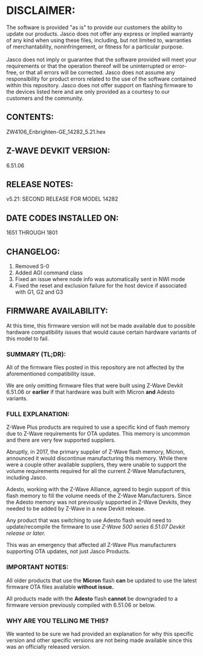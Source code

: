 # DISCLAIMER:
The software is provided "as is" to provide our customers the ability to update our products. Jasco does not offer any express or implied warranty of any kind when using these files, including, but not limited to, warranties of merchantability, noninfringement, or fitness for a particular purpose.<br>
<br>
Jasco does not imply or guarantee that the software provided will meet your requirements or that the operation thereof will be uninterrupted or error-free, or that all errors will be corrected. Jasco does not assume any responsibility for product errors related to the use of the software contained within this repository. Jasco does not offer support on flashing firmware to the devices listed here and are only provided as a courtesy to our customers and the community.

## CONTENTS:
ZW4106_Enbrighten-GE_14282_5.21.hex

## Z-WAVE DEVKIT VERSION:
6.51.06

## RELEASE NOTES:
v5.21: SECOND RELEASE FOR MODEL 14282

## DATE CODES INSTALLED ON:
1651 THROUGH 1801

## CHANGELOG:
1. Removed S-0
2. Added AGI command class
3. Fixed an issue where node info was automatically sent in NWI mode
4. Fixed the reset and exclusion failure for the host device if associated with G1, G2 and G3

## FIRMWARE AVAILABILITY:

At this time, this firmware version will not be made available due to possible hardware compatibility issues that would cause certain hardware variants of this model to fail.

### SUMMARY (TL;DR):

All of the firmware files posted in this repository are not affected by the aforementioned compatibility issue.

We are only omitting firmware files that were built using Z-Wave Devkit 6.51.06 or <b>earlier</b> if that hardware was built with Micron <b>and</b> Adesto variants.

### FULL EXPLANATION:

Z-Wave Plus products are required to use a specific kind of flash memory due to Z-Wave requirements for OTA updates. This memory is uncommon and there are very few supported suppliers.

Abruptly, in 2017, the primary supplier of Z-Wave flash memory, Micron, announced it would discontinue manufacturing this memory. While there were a couple other available suppliers, they were unable to support the volume requirements required for all the current Z-Wave Manufacturers, including Jasco.

Adesto, working with the Z-Wave Alliance, agreed to begin support of this flash memory to fill the volume needs of the Z-Wave Manufacturers. Since the Adesto memory was not previously supported in Z-Wave Devkits, they needed to be added by Z-Wave in a new Devkit release.

Any product that was switching to use Adesto flash would need to update/recompile the firmware to use <i>Z-Wave 500 series 6.51.07 Devkit release or later.</i>

This was an emergency that affected all Z-Wave Plus manufacturers supporting OTA updates, not just Jasco Products.

### IMPORTANT NOTES:

All older products that use the <b>Micron</b> flash <b>can</b> be updated to use the latest firmware OTA files available <b>without issue.</b>

All products made with the <b>Adesto</b> flash <b>cannot</b> be downgraded to a firmware version previously compiled with 6.51.06 or below.

### WHY ARE YOU TELLING ME THIS?

We wanted to be sure we had provided an explanation for why this specific version and other specific versions are not being made available since this was an officially released version.